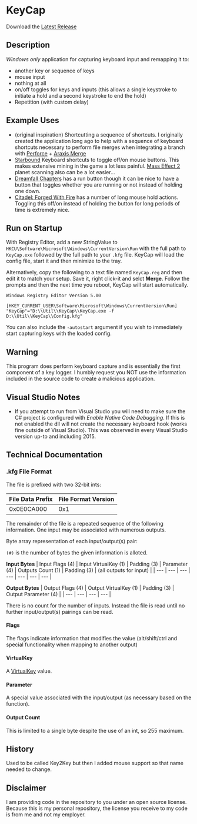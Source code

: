 # KeyCap

Download the [Latest Release](https://github.com/nhmkdev/KeyCap/releases/latest)

## Description
*Windows only* application for capturing keyboard input and remapping it to:
* another key or sequence of keys
* mouse input
* nothing at all
* on/off toggles for keys and inputs (this allows a single keystroke to initiate a hold and a second keystroke to end the hold)
* Repetition (with custom delay)

## Example Uses
* (original inspiration) Shortcutting a sequence of shortcuts. I originally created the application long ago to help with a sequence of keyboard shortcuts necessary to perform file merges when integrating a branch with [Perforce](https://www.perforce.com/) + [Araxis Merge](https://www.araxis.com/)
* [Starbound](http://playstarbound.com/) Keyboard shortcuts to toggle off/on mouse buttons. This makes extensive mining in the game a lot less painful. [Mass Effect 2](http://masseffect.bioware.com/me2/) planet scanning also can be a lot easier...
* [Dreamfall Chapters](http://redthreadgames.com/games/chapters/) has a run button though it can be nice to have a button that toggles whether you are running or not instead of holding one down.
* [Citadel: Forged With Fire](https://www.citadelthegame.com/) has a number of long mouse hold actions. Toggling this off/on instead of holding the button for long periods of time is extremely nice.

## Run on Startup

With Registry Editor, add a new StringValue to `HKCU\Software\Microsoft\Windows\CurrentVersion\Run` with the full path to `KeyCap.exe` followed by the full path to your `.kfg` file.  KeyCap will load the config file, start it and then minimize to the tray.

Alternatively, copy the following to a text file named `KeyCap.reg` and then edit it to match your setup.  Save it, right click-it and selct **Merge**.  Follow the prompts and then the next time you reboot, KeyCap will start automatically.

```regedit
Windows Registry Editor Version 5.00

[HKEY_CURRENT_USER\Software\Microsoft\Windows\CurrentVersion\Run]
"KeyCap"="D:\\Util\\KeyCap\\KeyCap.exe -f D:\\Util\\KeyCap\\Config.kfg"
```

You can also include the `-autostart` argument if you wish to immediately start capturing keys with the loaded config.

## Warning
This program does perform keyboard capture and is essentially the first component of a key logger. I humbly request you NOT use the information included in the source code to create a malicious application.

## Visual Studio Notes
* If you attempt to run from Visual Studio you will need to make sure the C# project is configured with *Enable Native Code Debugging*. If this is not enabled the dll will not create the necessary keyboard hook (works fine outside of Visual Studio). This was observed in every Visual Studio version up-to and including 2015.

## Technical Documentation

### .kfg File Format

The file is prefixed with two 32-bit ints:

| File Data Prefix | File Format Version |
| --- | --- |
| 0x0E0CA000 | 0x1

The remainder of the file is a repeated sequence of the following information. One input may be associated with numerous outputs.

Byte array representation of each input/output(s) pair:

`(#)` is the number of bytes the given information is alloted.

**Input Bytes**
| Input Flags (4) | Input VirtualKey (1) | Padding (3) | Parameter (4) | Outputs Count (1) | Padding (3) | (all outputs for input) |
| --- | --- | --- | --- | --- | --- | --- |

**Output Bytes**
| Output Flags (4) | Output VirtualKey (1) | Padding (3) | Output Parameter (4) |
| --- | --- | --- | --- |

There is no count for the number of inputs. Instead the file is read until no further input/output(s) pairings can be read.

#### Flags

The flags indicate information that modifies the value (alt/shift/ctrl and special functionality when mapping to another output)

#### VirtualKey

A [VirtualKey](https://docs.microsoft.com/en-us/windows/win32/inputdev/virtual-key-codes) value.

#### Parameter

A special value associated with the input/output (as necessary based on the function).

#### Output Count

This is limited to a single byte despite the use of an int, so 255 maximum.

## History

Used to be called Key2Key but then I added mouse support so that name needed to change.

## Disclaimer

I am providing code in the repository to you under an open source license. Because this is my personal repository, the license you receive to my code is from me and not my employer.
